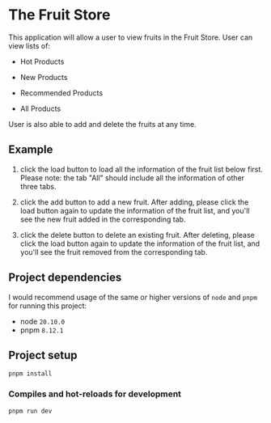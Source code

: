 # The Fruit Store

This application will allow a user to view fruits in the Fruit Store. User can view lists of:

- Hot Products

- New Products

- Recommended Products

- All Products

User is also able to add and delete the fruits at any time.

## Example

1. click the load button to load all the information of the fruit list below first. Please note: the tab "All" should include all the information of other three tabs.

2. click the add button to add a new fruit. After adding, please click the load button again to update the information of the fruit list, and you'll see the new fruit added in the corresponding tab.

3. click the delete button to delete an existing fruit. After deleting, please click the load button again to update the information of the fruit list, and you'll see the fruit removed from the corresponding tab.

## Project dependencies

I would recommend usage of the same or higher versions of `node` and `pnpm` for running this project:

- node `20.10.0`
- pnpm `8.12.1`

## Project setup

```
pnpm install
```

### Compiles and hot-reloads for development

```
pnpm run dev
```
